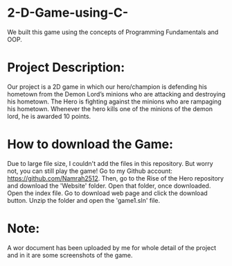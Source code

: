 # 2-D-Game-using-C-
We built this game using the concepts of Programming Fundamentals and OOP.
# Project Description:
Our project is a 2D game in which our hero/champion is defending his hometown from the Demon Lord’s minions who are attacking and destroying his hometown. The Hero is fighting against the minions who are rampaging his hometown. Whenever the hero kills one of the minions of the demon lord, he is awarded 10 points.
# How to download the Game:
Due to large file size, I couldn't add the files in this repository. But worry not, you can still play the game! Go to my Github account: https://github.com/Namrah2512. Then, go to the Rise of the Hero repository and download the 'Website' folder. Open that folder, once downloaded. Open the index file. Go to download web page and click the download button. Unzip the folder and open the 'game1.sln' file.
# Note:
A wor document has been uploaded by me for whole detail of the project and in it are some screenshots of the game.
